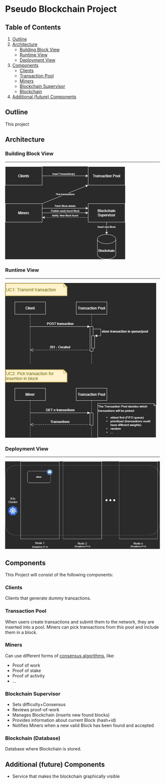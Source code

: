# Pseudo Blockchain Project

## Table of Contents

1. [Outline](#Outline)
2. [Architecture](#Architecture)
    - [Building Block View](#Building-Block-View)
    - [Runtime View](#Runtime-View)
    - [Deployment View](#Deployment-View)
3. [Components](#Components)
    - [Clients](#Clients)
    - [Transaction Pool](#Transaction-Pool)
    - [Miners](#Miners)
    - [Blockchain Supervisor](#Blockchain-Supervisor)
    - [Blockchain](#Blockchain)
4. [Additional (future) Components](#Additional-(future)-Components)

## Outline

This project

## Architecture

### Building Block View

---

![UML](./views/building-block-view.jpg)

### Runtime View

---

![UML](./views/runtime-view.jpg)

### Deployment View

---

![UML](./views/deployment-view.jpg)

## Components

This Project will consist of the following components:

### Clients

Clients that generate dummy transactions.

### Transaction Pool

When users create transactions and submit them to the network, they are inserted into a pool. Miners can pick transactions from this pool and include them in a block.

### Miners

Can use different forms of [consensus algorithms](https://www.coindesk.com/short-guide-blockchain-consensus-protocols), like:

- Proof of work
- Proof of stake
- Proof of activity
- ...

### Blockchain Supervisor

- Sets difficulty+Consensus
- Reviews proof-of-work
- Manages Blockchain (inserts new found blocks)
- Provides information about current Block (hash+id)
- Notifies Miners when a new valid Block has been found and accepted

### Blockchain (Database)

Database where Blockchain is stored.

## Additional (future) Components

- Service that makes the blockchain graphically visible